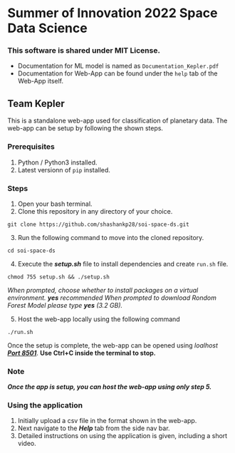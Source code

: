 # Summer of Innovation 2022 Space Data Science

### This software is shared under MIT License.

- Documentation for ML model is named as `Documentation_Kepler.pdf`
- Documentation for Web-App can be found under the `help` tab of the Web-App itself.

## Team Kepler

This is a standalone web-app used for classification of planetary data. The web-app can be setup by following the shown steps.

### Prerequisites

1. Python / Python3 installed.
2. Latest versionn of `pip` installed.

### Steps

1. Open your bash terminal.
2. Clone this repository in any directory of your choice.

```
git clone https://github.com/shashankp28/soi-space-ds.git
```

3. Run the following command to move into the cloned repository.

```
cd soi-space-ds
```

4. Execute the **_setup.sh_** file to install dependencies and create `run.sh` file.

```
chmod 755 setup.sh && ./setup.sh
```

_When prompted, choose whether to install packages on a virtual environment. **yes** recommended_
_When prompted to download Rondom Forest Model please type **yes** (3.2 GB)._

5. Host the web-app locally using the following command

```
./run.sh
```

Once the setup is complete, the web-app can be opened using _loalhost_ **_[Port 8501](http://localhost:8501)_**.
**Use Ctrl+C inside the terminal to stop.**

### Note

**_Once the app is setup, you can host the web-app using only step 5._**

### Using the application

1. Initially upload a csv file in the format shown in the web-app.
2. Next navigate to the **_Help_** tab from the side nav bar.
3. Detailed instructions on using the application is given, including a short video.
